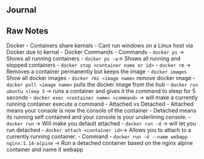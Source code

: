 ## Journal


## Raw Notes
Docker
	- Containers share kernals
	- Cant run windows on a Linux host via Docker due to kernal
	- Docker Commands
		- Commands
			- ```docker ps``` -> Shows all running containers
			- ```docker ps -a```-> Shows all running and stopped containers
			- ```docker stop <container name or id>```
			- ```docker rm``` -> Removes a container permanently but keeps the image
			- ```docker images``` Show all docker images
			- ```docker rmi <image name>``` remove docker image
			- ```docker pull <image name>``` pulls the docker image from the hub
			- ```docker run ubuntu sleep 5``` -> runs a container and gives it the command to sleep for 5 seconds
			- ```docker exec <container name> <command>``` -> will make a currently running container execute a command
		- Attached vs Detached
			- Attached means your console is now the console of the container
			- Detached means its running self contained and your console is your underlining console.
			- ```docker run``` -> Will make you default attached
			- ```docker run -d``` -> will let you run detached
			- ```docker attach <container id>```-> Allows you to attach to a currently running container.
		- Command
			- ```docker run -d --name webapp nginx:1.14-alpine``` -> Run a detached container based on the nginx alpine container and name it webapp
